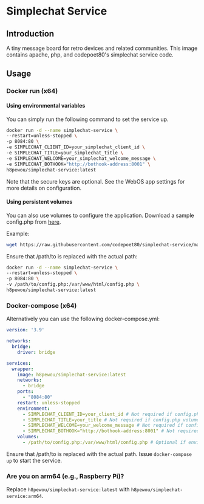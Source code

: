 # Simplechat Service

## Introduction

A tiny message board for retro devices and related communities. This image contains apache, php, and codepoet80's simplechat service code.

## Usage

### Docker run (x64)

#### Using environmental variables
You can simply run the following command to set the service up. 

```bash
docker run -d --name simplechat-service \
--restart=unless-stopped \
-p 8084:80 \
-e SIMPLECHAT_CLIENT_ID=your_simplechat_client_id \
-e SIMPLECHAT_TITLE=your_simplechat_title \
-e SIMPLECHAT_WELCOME=your_simplechat_welcome_message \
-e SIMPLECHAT_BOTHOOK="http://bothook-address:8001" \
h8pewou/simplechat-service:latest
```

Note that the secure keys are optional. See the WebOS app settings for more details on configuration.


#### Using persistent volumes

You can also use volumes to configure the application. Download a sample config.php from [here](https://raw.githubusercontent.com/codepoet80/simplechat-service/main/config-example.php).


Example:
```bash
wget https://raw.githubusercontent.com/codepoet80/simplechat-service/main/config-example.php
```

Ensure that /path/to is replaced with the actual path:

```bash
docker run -d --name simplechat-service \
--restart=unless-stopped \
-p 8084:80 \
-v /path/to/config.php:/var/www/html/config.php \
h8pewou/simplechat-service:latest
```


### Docker-compose (x64)

Alternatively you can use the following docker-compose.yml:

```yaml
version: '3.9'

networks:
  bridge:
    driver: bridge

services:
  wrapper:
    image: h8pewou/simplechat-service:latest
    networks:
      - bridge
    ports:
      - "8084:80"
    restart: unless-stopped
    environment:
      - SIMPLECHAT_CLIENT_ID=your_client_id # Not required if config.php volume is configured
      - SIMPLECHAT_TITLE=your_title # Not required if config.php volume is configured
      - SIMPLECHAT_WELCOME=your_welcome_message # Not required if config.php volume is configured
      - SIMPLECHAT_BOTHOOK="http://bothook-address:8001" # Not required if config.php volume is configured
    volumes:
      - /path/to/config.php:/var/www/html/config.php # Optional if environment variables are configured above
```

Ensure that /path/to is replaced with the actual path. Issue ```docker-compose up``` to start the service.


### Are you on arm64 (e.g., Raspberry Pi)?

Replace ```h8pewou/simplechat-service:latest``` with ```h8pewou/simplechat-service:arm64```.
